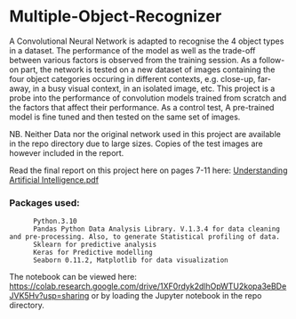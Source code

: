 # Multiple-Object-Recognizer

A Convolutional Neural Network is adapted to recognise the 4 object types in a dataset. The performance of the model as well as the trade-off between various factors is observed from the training session. As a follow-on part, the network is tested on a new dataset of images containing the four object categories occuring in different contexts, e.g. close-up, far-away, in a busy visual context, in an isolated image, etc. This project is a probe into the performance of convolution models trained from scratch and the factors that affect their performance. As a control test, A pre-trained model is fine tuned and then tested on the same set of images.  

NB. Neither Data nor the original network used in this project are available in the repo directory due to large sizes. Copies of the test images are however included in the report. 

Read the final report on this project here on pages 7-11 here: [Understanding Artificial Intelligence.pdf](https://github.com/Onikenny/Water-Quality-Analysis/files/7925211/Understanding.Artificial.Intelligence.pdf)


### Packages used:
          Python.3.10 
          Pandas Python Data Analysis Library. V.1.3.4 for data cleaning and pre-processing. Also, to generate Statistical profiling of data.
          Sklearn for predictive analysis
          Keras for Predictive modelling
          Seaborn 0.11.2, Matplotlib for data visualization

The notebook can be viewed here: https://colab.research.google.com/drive/1XF0rdyk2dlhOpWTU2kopa3eBDeJVK5Hv?usp=sharing or by loading the Jupyter notebook in the repo directory.
